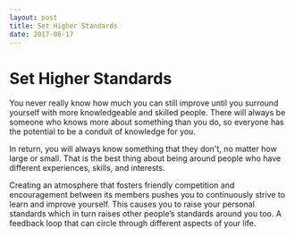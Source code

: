 ```yaml
---
layout: post
title: Set Higher Standards
date: 2017-06-17
---
```


# Set Higher Standards

You never really know how much you can still improve until you surround yourself with more knowledgeable and skilled people. There will always be someone who knows more about something than you do, so everyone has the potential to be a conduit of knowledge for you.

In return, you will always know something that they don't, no matter how large or small. That is the best thing about being around people who have different experiences, skills, and interests.

Creating an atmosphere that fosters friendly competition and encouragement between its members pushes you to continuously strive to learn and improve yourself. This causes you to raise your personal standards which in turn raises other people’s standards around you too. A feedback loop that can circle through different aspects of your life.
